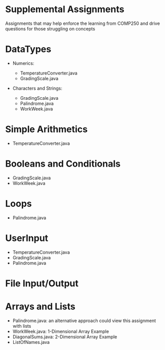 # Supplemental Assignments
Assignments that may help enforce the learning from COMP250 and drive questions for those struggling on concepts

# DataTypes
* Numerics:
    - TemperatureConverter.java
    - GradingScale.java

* Characters and Strings:
    - GradingScale.java
    - Palindrome.java
    - WorkWeek.java

# Simple Arithmetics
- TemperatureConverter.java  

# Booleans and Conditionals
- GradingScale.java  
- WorkWeek.java

# Loops
- Palindrome.java 

# UserInput
- TemperatureConverter.java
- GradingScale.java
- Palindrome.java 

# File Input/Output

# Arrays and Lists
- Palindrome.java:  an alternative approach could view this assignment with lists
- WorkWeek.java:  1-Dimensional Array Example
- DiagonalSums.java:  2-Dimensional Array Example
- ListOfNames.java